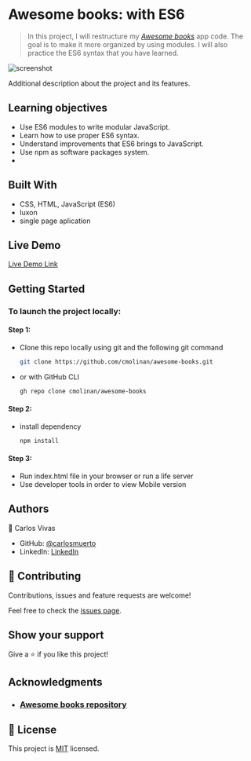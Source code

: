 # Awesome books: with ES6

> In this project, I will restructure my [_Awesome books_](https://github.com/cmolinan/awesome-books) app code. The goal is to make it more organized by using modules. I will also practice the ES6 syntax that you have learned.

![screenshot](https://user-images.githubusercontent.com/34493013/217900370-c388ef4c-a5df-4cbc-a8ea-c2d2f961b291.png)

Additional description about the project and its features.

## Learning objectives

- Use ES6 modules to write modular JavaScript.
- Learn how to use proper ES6 syntax.
- Understand improvements that ES6 brings to JavaScript.
- Use npm as software packages system.
- 
## Built With

- CSS, HTML, JavaScript (ES6)
- luxon
- single page aplication

## Live Demo

[Live Demo Link](https://carlosmuerto.github.io/Awesome-books-ES6/)


## Getting Started

### To launch the project locally:

#### Step 1:
- Clone this repo locally using git and the following git command
	```bash 
	git clone https://github.com/cmolinan/awesome-books.git
	```
- or with GitHub CLI
	```bash
	gh repo clone cmolinan/awesome-books
	```

#### Step 2:

- install dependency
	```bash
	npm install
	```

#### Step 3:

- Run index.html file in your browser or run a life server
- Use developer tools in order to view Mobile version

## Authors

👤 Carlos Vivas

- GitHub: [@carlosmuerto](https://github.com/carlosmuerto)
- LinkedIn: [LinkedIn](https://www.linkedin.com/in/carlos-vivas-818ab831/)

## 🤝 Contributing

Contributions, issues and feature requests are welcome!

Feel free to check the [issues page](issues/).

## Show your support

Give a ⭐️ if you like this project!

## Acknowledgments

- ### [Awesome books repository](https://github.com/cmolinan/awesome-books)

## 📝 License

This project is [MIT](LICENSE.md) licensed.
